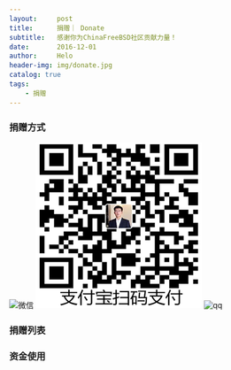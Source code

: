```yaml
---
layout:     post
title:      捐赠｜ Donate
subtitle:   感谢你为ChinaFreeBSD社区贡献力量！
date:       2016-12-01
author:     Helo
header-img: img/donate.jpg
catalog: true
tags:
    - 捐赠
---
```

### 捐赠方式
![微信](/img/pay_wx.png) ![支付宝](/img/pay_ali.png) ![qq](/img/pay_qq.jpg)



### 捐赠列表


### 资金使用

